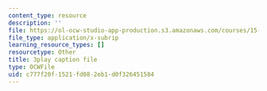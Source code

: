 ```yaml
---
content_type: resource
description: ''
file: https://ol-ocw-studio-app-production.s3.amazonaws.com/courses/15-031j-energy-decisions-markets-and-policies-spring-2012/c777f20f1521fd082eb1d0f326451584_8aNkTgarBis.srt
file_type: application/x-subrip
learning_resource_types: []
resourcetype: Other
title: 3play caption file
type: OCWFile
uid: c777f20f-1521-fd08-2eb1-d0f326451584
---
```

